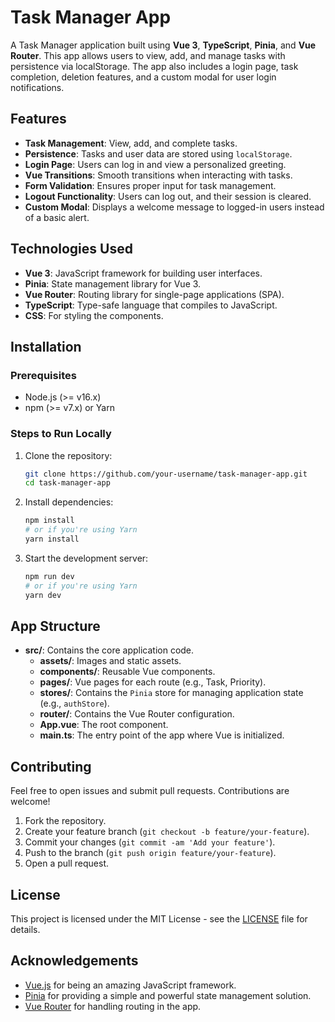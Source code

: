 # Task Manager App

A Task Manager application built using **Vue 3**, **TypeScript**, **Pinia**, and **Vue Router**. This app allows users to view, add, and manage tasks with persistence via localStorage. The app also includes a login page, task completion, deletion features, and a custom modal for user login notifications.

## Features

- **Task Management**: View, add, and complete tasks.
- **Persistence**: Tasks and user data are stored using `localStorage`.
- **Login Page**: Users can log in and view a personalized greeting.
- **Vue Transitions**: Smooth transitions when interacting with tasks.
- **Form Validation**: Ensures proper input for task management.
- **Logout Functionality**: Users can log out, and their session is cleared.
- **Custom Modal**: Displays a welcome message to logged-in users instead of a basic alert.

## Technologies Used

- **Vue 3**: JavaScript framework for building user interfaces.
- **Pinia**: State management library for Vue 3.
- **Vue Router**: Routing library for single-page applications (SPA).
- **TypeScript**: Type-safe language that compiles to JavaScript.
- **CSS**: For styling the components.
  
## Installation

### Prerequisites

- Node.js (>= v16.x)
- npm (>= v7.x) or Yarn

### Steps to Run Locally

1. Clone the repository:
    ```bash
    git clone https://github.com/your-username/task-manager-app.git
    cd task-manager-app
    ```

2. Install dependencies:
    ```bash
    npm install
    # or if you're using Yarn
    yarn install
    ```

3. Start the development server:
    ```bash
    npm run dev
    # or if you're using Yarn
    yarn dev
    ```


## App Structure

- **src/**: Contains the core application code.
  - **assets/**: Images and static assets.
  - **components/**: Reusable Vue components.
  - **pages/**: Vue pages for each route (e.g., Task, Priority).
  - **stores/**: Contains the `Pinia` store for managing application state (e.g., `authStore`).
  - **router/**: Contains the Vue Router configuration.
  - **App.vue**: The root component.
  - **main.ts**: The entry point of the app where Vue is initialized.

## Contributing

Feel free to open issues and submit pull requests. Contributions are welcome!

1. Fork the repository.
2. Create your feature branch (`git checkout -b feature/your-feature`).
3. Commit your changes (`git commit -am 'Add your feature'`).
4. Push to the branch (`git push origin feature/your-feature`).
5. Open a pull request.

## License

This project is licensed under the MIT License - see the [LICENSE](LICENSE) file for details.

## Acknowledgements

- [Vue.js](https://vuejs.org/) for being an amazing JavaScript framework.
- [Pinia](https://pinia.vuejs.org/) for providing a simple and powerful state management solution.
- [Vue Router](https://router.vuejs.org/) for handling routing in the app.
